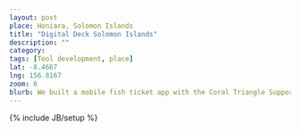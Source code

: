 ```yaml
---
layout: post
place: Honiara, Solomon Islands
title: "Digital Deck Solomon Islands"
description: ""
category: 
tags: [Tool development, place]
lat: -8.4667
lng: 156.8167
zoom: 6
blurb: We built a mobile fish ticket app with the Coral Triangle Support Partnership and the Solomon Islands Ministry of Fisheries, in order to track fish entering markets and aid development of comprehensive catch data for the country. 
---
```

{% include JB/setup %}
